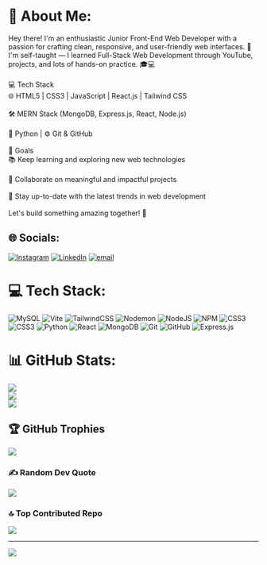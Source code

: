 # 💫 About Me:
Hey there! I'm an enthusiastic Junior Front-End Web Developer with a passion for crafting clean, responsive, and user-friendly web interfaces. 🚀<br>I'm self-taught — I learned Full-Stack Web Development through YouTube, projects, and lots of hands-on practice. 🎓💻<br><br>💻 Tech Stack<br>🌐 HTML5 | CSS3 | JavaScript | React.js | Tailwind CSS<br><br>🛠️ MERN Stack (MongoDB, Express.js, React, Node.js)<br><br>🐍 Python | ⚙️ Git & GitHub<br><br>🎯 Goals<br>📚 Keep learning and exploring new web technologies<br><br>🤝 Collaborate on meaningful and impactful projects<br><br>🔄 Stay up-to-date with the latest trends in web development<br><br>Let's build something amazing together! 🌟


## 🌐 Socials:
[![Instagram](https://img.shields.io/badge/Instagram-%23E4405F.svg?logo=Instagram&logoColor=white)](https://instagram.com/https://www.instagram.com/vignesh_1hp) [![LinkedIn](https://img.shields.io/badge/LinkedIn-%230077B5.svg?logo=linkedin&logoColor=white)](https://linkedin.com/in/www.linkedin.com/in/vigneshkumar1hp) [![email](https://img.shields.io/badge/Email-D14836?logo=gmail&logoColor=white)](mailto:vigneshkumarb.sc2004@gmail.com) 

# 💻 Tech Stack:
![MySQL](https://img.shields.io/badge/mysql-4479A1.svg?style=flat&logo=mysql&logoColor=white) ![Vite](https://img.shields.io/badge/vite-%23646CFF.svg?style=flat&logo=vite&logoColor=white) ![TailwindCSS](https://img.shields.io/badge/tailwindcss-%2338B2AC.svg?style=flat&logo=tailwind-css&logoColor=white) ![Nodemon](https://img.shields.io/badge/NODEMON-%23323330.svg?style=flat&logo=nodemon&logoColor=%BBDEAD) ![NodeJS](https://img.shields.io/badge/node.js-6DA55F?style=flat&logo=node.js&logoColor=white) ![NPM](https://img.shields.io/badge/NPM-%23CB3837.svg?style=flat&logo=npm&logoColor=white) ![CSS3](https://img.shields.io/badge/css3-%231572B6.svg?style=flat&logo=css3&logoColor=white) ![CSS3](https://img.shields.io/badge/css3-%231572B6.svg?style=flat&logo=css3&logoColor=white) ![Python](https://img.shields.io/badge/python-3670A0?style=flat&logo=python&logoColor=ffdd54) ![React](https://img.shields.io/badge/react-%2320232a.svg?style=flat&logo=react&logoColor=%2361DAFB) ![MongoDB](https://img.shields.io/badge/MongoDB-%234ea94b.svg?style=flat&logo=mongodb&logoColor=white) ![Git](https://img.shields.io/badge/git-%23F05033.svg?style=flat&logo=git&logoColor=white) ![GitHub](https://img.shields.io/badge/github-%23121011.svg?style=flat&logo=github&logoColor=white) ![Express.js](https://img.shields.io/badge/express.js-%23404d59.svg?style=flat&logo=express&logoColor=%2361DAFB)
# 📊 GitHub Stats:
![](https://github-readme-stats.vercel.app/api?username=Vignesh1hp&theme=ambient_gradient&hide_border=true&include_all_commits=false&count_private=false)<br/>
![](https://nirzak-streak-stats.vercel.app/?user=Vignesh1hp&theme=ambient_gradient&hide_border=true)<br/>
![](https://github-readme-stats.vercel.app/api/top-langs/?username=Vignesh1hp&theme=ambient_gradient&hide_border=true&include_all_commits=false&count_private=false&layout=compact)

## 🏆 GitHub Trophies
![](https://github-profile-trophy.vercel.app/?username=Vignesh1hp&theme=ambient_gradient&no-frame=false&no-bg=true&margin-w=4)

### ✍️ Random Dev Quote
![](https://quotes-github-readme.vercel.app/api?type=horizontal&theme=radical)

### 🔝 Top Contributed Repo
![](https://github-contributor-stats.vercel.app/api?username=Vignesh1hp&limit=5&theme=ambient_gradient&combine_all_yearly_contributions=true)

---
[![](https://visitcount.itsvg.in/api?id=Vignesh1hp&icon=7&color=13)](https://visitcount.itsvg.in)

<!-- Proudly created with GPRM ( https://gprm.itsvg.in ) -->

